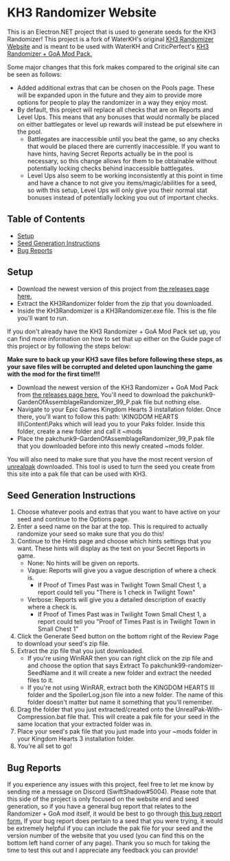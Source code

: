 # KH3 Randomizer Website
This is an Electron.NET project that is used to generate seeds for the KH3 Randomizer! This project is a fork of WaterKH's original [KH3 Randomizer Website](https://github.com/WaterKH/KH3RandomizerWebsite) and is meant to be used with WaterKH and CriticPerfect's [KH3 Randomizer + GoA Mod Pack.](https://github.com/Water-and-Critic/KH3-Rando-GoA)

Some major changes that this fork makes compared to the original site can be seen as follows:
* Added additional extras that can be chosen on the Pools page. These will be expanded upon in the future and they aim to provide more options for people to play the randomizer in a way they enjoy most.
* By default, this project will replace all checks that are on Reports and Level Ups. This means that any bonuses that would normally be placed on either battlegates or level up rewards will instead be put elsewhere in the pool.
  * Battlegates are inaccessible until you beat the game, so any checks that would be placed there are currently inaccessible. If you want to have hints, having Secret Reports actually be in the pool is necessary, so this change allows for them to be obtainable without potentially locking checks behind inaccessible battlegates.
  * Level Ups also seem to be working inconsistently at this point in time and have a chance to not give you items/magic/abilities for a seed, so with this setup, Level Ups will only give you their normal stat bonuses instead of potentially locking you out of important checks.

## Table of Contents
* [Setup](#setup)
* [Seed Generation Instructions](#instructions)
* [Bug Reports](#bugs)

## Setup <a name="setup"></a>
- Download the newest version of this project from [the releases page here.](https://github.com/KiernanBrown/KH3RandomizerWebsite/releases)
- Extract the KH3Randomizer folder from the zip that you downloaded.
- Inside the KH3Randomizer is a KH3Randomizer.exe file. This is the file you'll want to run.

If you don't already have the KH3 Randomizer + GoA Mod Pack set up, you can find more information on how to set that up either on the Guide page of this project or by following the steps below:

**Make sure to back up your KH3 save files before following these steps, as your save files will be corrupted and deleted upon launching the game with the mod for the first time!!!**

* Download the newest version of the KH3 Randomizer + GoA Mod Pack from [the releases page here.](https://github.com/Water-and-Critic/KH3-Rando-GoA/releases) You'll need to download the pakchunk9-GardenOfAssemblageRandomizer_99_P.pak file but nothing else.
* Navigate to your Epic Games Kingdom Hearts 3 installation folder. Once there, you'll want to follow this path: \KINGDOM HEARTS III\Content\Paks which will lead you to your Paks folder. Inside this folder, create a new folder and call it ~mods
* Place the pakchunk9-GardenOfAssemblageRandomizer_99_P.pak file that you downloaded before into this newly created ~mods folder.

You will also need to make sure that you have the most recent version of [unrealpak](http://modderbase.com/showthread.php?tid=834) downloaded. This tool is used to turn the seed you create from this site into a pak file that can be used with KH3.

## Seed Generation Instructions <a name="instructions"></a>
1. Choose whatever pools and extras that you want to have active on your seed and continue to the Options page.
2. Enter a seed name on the bar at the top. This is required to actually randomize your seed so make sure that you do this!
3. Continue to the Hints page and choose which hints settings that you want. These hints will display as the text on your Secret Reports in game.
    * None: No hints will be given on reports.
    * Vague: Reports will give you a vague description of where a check is.
      * If Proof of Times Past was in Twilight Town Small Chest 1, a report could tell you "There is 1 check in Twilight Town"
    * Verbose: Reports will give you a detailed description of exactly where a check is.
      * If Proof of Times Past was in Twilight Town Small Chest 1, a report could tell you "Proof of Times Past is in Twilight Town in Small Chest 1"
4. Click the Generate Seed button on the bottom right of the Review Page to download your seed's zip file.
5. Extract the zip file that you just downloaded. 
    * If you're using WinRAR then you can right click on the zip file and and choose the option that says Extract To pakchunk99-randomizer-SeedName and it will create a new folder and extract the needed files to it.
    * If you're not using WinRAR, extract both the KINGDOM HEARTS III folder and the SpoilerLog.json file into a new folder. The name of this folder doesn't matter but name it something that you'll remember.
6. Drag the folder that you just extracted/created onto the UnrealPak-With-Compression.bat file that. This will create a pak file for your seed in the same location that your extracted folder was in.
7. Place your seed's pak file that you just made into your ~mods folder in your Kingdom Hearts 3 installation folder.
8. You're all set to go!

## Bug Reports <a name="bugs"></a>
If you experience any issues with this project, feel free to let me know by sending me a message on Discord (SwiftShadow#5004). Please note that this side of the project is only focused on the website end and seed generation, so if you have a general bug report that relates to the Randomizer + GoA mod itself, it would be best to go through [this bug report form.](https://forms.gle/bN8YFXhxRUwWSWbp7) If your bug report does pertain to a seed that you were trying, it would be extremely helpful if you can include the pak file for your seed and the version number of the website that you used (you can find this on the bottom left hand corner of any page). Thank you so much for taking the time to test this out and I appreciate any feedback you can provide! 